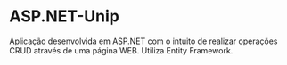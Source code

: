 # ASP.NET-Unip
Aplicação desenvolvida em ASP.NET com o intuito de realizar operações CRUD através de uma página WEB. Utiliza Entity Framework. 
